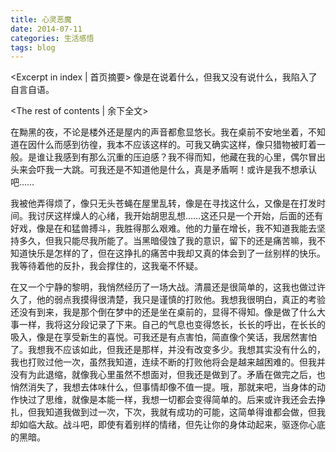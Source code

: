 ```yaml
---
title: 心灵恶魔
date: 2014-07-11
categories: 生活感悟
tags: blog
---
```

<Excerpt in index | 首页摘要>
像是在说着什么，但我又没有说什么，我陷入了自言自语。
<!--more-->
<The rest of contents | 余下全文>

在黝黑的夜，不论是楼外还是屋内的声音都愈显悠长。我在桌前不安地坐着，不知道在因什么而感到彷徨，我本不应该这样的。可我又确实这样，像只猎物被盯着一般。是谁让我感到有那么沉重的压迫感？我不得而知，他藏在我的心里，偶尔冒出头来会吓我一大跳。可我还是不知道他是什么，真是矛盾啊！或许是我不想承认吧……

我被他弄得烦了，像只无头苍蝇在屋里乱转，像是在寻找这什么，又像是在打发时间。我讨厌这样燥人的心绪，我开始胡思乱想……这还只是一个开始，后面的还有好戏，像是在和猛兽搏斗，我胜得那么艰难。他的力量在增长，我不知道我能去坚持多久，但我只能尽我所能了。当黑暗侵蚀了我的意识，留下的还是痛苦嘛，我不知道快乐是怎样的了，但在这挣扎的痛苦中我却又真的体会到了一丝别样的快乐。我等待着他的反扑，我会撑住的，这我毫不怀疑。

在又一个宁静的黎明，我悄然经历了一场大战。清晨还是很简单的，这我也做过许久了，他的弱点我摸得很清楚，我只是谨慎的打败他。我想我很明白，真正的考验还没有到来，我是那个倒在梦中的还是坐在桌前的，显得不得知。像是做了什么大事一样，我将这分段记录了下来。自己的气息也变得悠长，长长的呼出，在长长的吸入，像是在享受新生的喜悦。可我还是有点害怕，简直像个笑话，我居然害怕了。我想我不应该如此，但我还是那样，并没有改变多少。我想其实没有什么的，我也打败过他一次，虽然我知道，连续不断的打败他将会是越来越困难的。但我并没有为此退缩，就像我心里虽然不想面对，但我还是做到了。矛盾在做完之后，也悄然消失了，我想去体味什么，但事情却像不值一提。哦，那就来吧，当身体的动作快过了思维，就像是本能一样，我想一切都会变得简单的。后来或许我还会去挣扎，但我知道我做到过一次，下次，我就有成功的可能，这简单得谁都会做，但我却如临大敌。战斗吧，即使有着别样的情绪，但先让你的身体动起来，驱逐你心底的黑暗。
